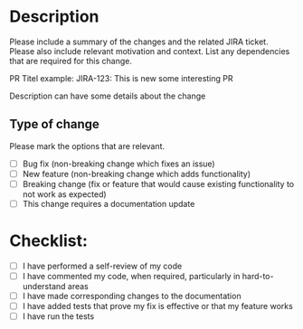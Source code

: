 # Description

Please include a summary of the changes and the related JIRA ticket. Please also include relevant motivation and context. List any dependencies that are required for this change.

PR Titel example: JIRA-123: This is new some interesting PR

Description can have some details about the change

## Type of change

Please mark the options that are relevant.

- [ ] Bug fix (non-breaking change which fixes an issue)
- [ ] New feature (non-breaking change which adds functionality)
- [ ] Breaking change (fix or feature that would cause existing functionality to not work as expected)
- [ ] This change requires a documentation update

# Checklist:

- [ ] I have performed a self-review of my code
- [ ] I have commented my code, when required, particularly in hard-to-understand areas
- [ ] I have made corresponding changes to the documentation
- [ ] I have added tests that prove my fix is effective or that my feature works
- [ ] I have run the tests